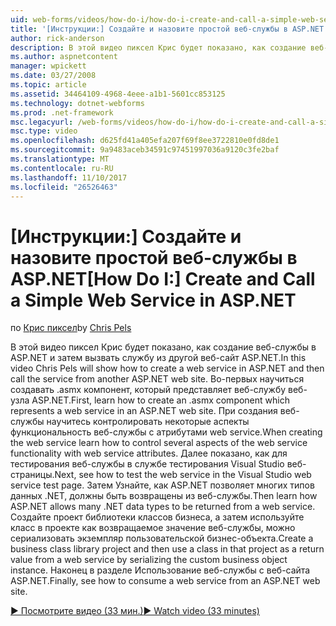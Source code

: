 ```yaml
---
uid: web-forms/videos/how-do-i/how-do-i-create-and-call-a-simple-web-service-in-aspnet
title: '[Инструкции:] Создайте и назовите простой веб-службы в ASP.NET | Документы Microsoft'
author: rick-anderson
description: В этой видео пиксел Крис будет показано, как создание веб-службы в ASP.NET и затем вызвать службу из другой веб-сайт ASP.NET. Во-первых как создать...
ms.author: aspnetcontent
manager: wpickett
ms.date: 03/27/2008
ms.topic: article
ms.assetid: 34464109-4968-4eee-a1b1-5601cc853125
ms.technology: dotnet-webforms
ms.prod: .net-framework
msc.legacyurl: /web-forms/videos/how-do-i/how-do-i-create-and-call-a-simple-web-service-in-aspnet
msc.type: video
ms.openlocfilehash: d625fd41a405efa207f69f8ee3722810e0fd8de1
ms.sourcegitcommit: 9a9483aceb34591c97451997036a9120c3fe2baf
ms.translationtype: MT
ms.contentlocale: ru-RU
ms.lasthandoff: 11/10/2017
ms.locfileid: "26526463"
---
```

<a name="how-do-i-create-and-call-a-simple-web-service-in-aspnet"></a><span data-ttu-id="bac04-104">[Инструкции:] Создайте и назовите простой веб-службы в ASP.NET</span><span class="sxs-lookup"><span data-stu-id="bac04-104">[How Do I:] Create and Call a Simple Web Service in ASP.NET</span></span>
====================
<span data-ttu-id="bac04-105">по [Крис пиксел](https://twitter.com/chrispels)</span><span class="sxs-lookup"><span data-stu-id="bac04-105">by [Chris Pels](https://twitter.com/chrispels)</span></span>

<span data-ttu-id="bac04-106">В этой видео пиксел Крис будет показано, как создание веб-службы в ASP.NET и затем вызвать службу из другой веб-сайт ASP.NET.</span><span class="sxs-lookup"><span data-stu-id="bac04-106">In this video Chris Pels will show how to create a web service in ASP.NET and then call the service from another ASP.NET web site.</span></span> <span data-ttu-id="bac04-107">Во-первых научиться создавать .asmx компонент, который представляет веб-службу веб-узла ASP.NET.</span><span class="sxs-lookup"><span data-stu-id="bac04-107">First, learn how to create an .asmx component which represents a web service in an ASP.NET web site.</span></span> <span data-ttu-id="bac04-108">При создания веб-службы научитесь контролировать некоторые аспекты функциональность веб-службы с атрибутами web service.</span><span class="sxs-lookup"><span data-stu-id="bac04-108">When creating the web service learn how to control several aspects of the web service functionality with web service attributes.</span></span> <span data-ttu-id="bac04-109">Далее показано, как для тестирования веб-службы в службе тестирования Visual Studio веб-страницы.</span><span class="sxs-lookup"><span data-stu-id="bac04-109">Next, see how to test the web service in the Visual Studio web service test page.</span></span> <span data-ttu-id="bac04-110">Затем Узнайте, как ASP.NET позволяет многих типов данных .NET, должны быть возвращены из веб-службы.</span><span class="sxs-lookup"><span data-stu-id="bac04-110">Then learn how ASP.NET allows many .NET data types to be returned from a web service.</span></span> <span data-ttu-id="bac04-111">Создайте проект библиотеки классов бизнеса, а затем используйте класс в проекте как возвращаемое значение веб-службы, можно сериализовать экземпляр пользовательской бизнес-объекта.</span><span class="sxs-lookup"><span data-stu-id="bac04-111">Create a business class library project and then use a class in that project as a return value from a web service by serializing the custom business object instance.</span></span> <span data-ttu-id="bac04-112">Наконец в разделе Использование веб-службы с веб-сайта ASP.NET.</span><span class="sxs-lookup"><span data-stu-id="bac04-112">Finally, see how to consume a web service from an ASP.NET web site.</span></span>

[<span data-ttu-id="bac04-113">&#9654; Посмотрите видео (33 мин.)</span><span class="sxs-lookup"><span data-stu-id="bac04-113">&#9654; Watch video (33 minutes)</span></span>](https://channel9.msdn.com/Blogs/ASP-NET-Site-Videos/how-do-i-create-and-call-a-simple-web-service-in-aspnet)
